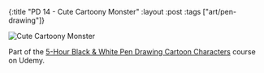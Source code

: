 {:title "PD 14 - Cute Cartoony Monster"
 :layout :post
 :tags ["art/pen-drawing"]}

![Cute Cartoony Monster](/img/art/misc/20210616%20-%2014%20-%20Cute%20Cartoony%20Monster.jpg)

Part of the [5-Hour Black & White Pen Drawing Cartoon Characters][5HBWPDCC]
course on Udemy.

[5HBWPDCC]: https://www.udemy.com/course/5-hour-black-and-white-pen-drawing-cartoon-characters/
